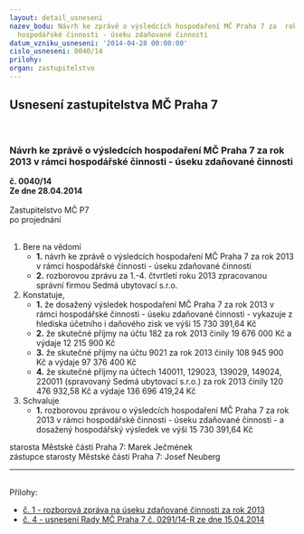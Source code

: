 ```yaml
---
layout: detail_usneseni
nazev_bodu: Návrh ke zprávě o výsledcích hospodaření MČ Praha 7 za  rok 2013 v rámci
  hospodářské činnosti - úseku zdaňované činnosti
datum_vzniku_usneseni: '2014-04-28 00:00:00'
cislo_usneseni: 0040/14
prilohy: 
organ: zastupitelstvo
---
```

<div id="ucUsn_pList" class="usn">
	<span><h2>Usnesení zastupitelstva MČ Praha 7 </h2>
<br></span><div class="standBody">
<span><h3>Návrh ke zprávě o výsledcích hospodaření MČ Praha 7 za  rok 2013 v rámci hospodářské činnosti - úseku zdaňované činnosti</h3></span><div class="center">
		<strong>č. 0040/14</strong><br>
	</div>
<div class="center">
		<strong>Ze dne 28.04.2014</strong><br><br>
	</div>Zastupitelstvo MČ P7<br> po projednání<br><br><ol>
<li>Bere na vědomí<ul>
<li>
<strong>1.</strong> návrh ke zprávě o výsledcích hospodaření MČ Praha 7 za  rok 2013 v rámci hospodářské činnosti - úseku zdaňované činnosti</li>
<li>
<strong>2.</strong> rozborovou zprávu za 1.-4. čtvrtletí roku 2013 zpracovanou správní firmou Sedmá ubytovací s.r.o.</li>
</ul>
</li>
<li>Konstatuje,<ul>
<li>
<strong>1.</strong> že dosažený výsledek hospodaření MČ Praha 7 za rok 2013 v rámci hospodářské činnosti - úseku zdaňované činnosti - vykazuje z hlediska účetního i daňového zisk ve výši 15 730 391,64 Kč</li>
<li>
<strong>2.</strong> že skutečné příjmy na účtu 182 za rok 2013 činily 19 676 000 Kč a výdaje 12 215 900 Kč</li>
<li>
<strong>3.</strong> že skutečné příjmy na účtu 9021 za rok 2013 činily 108 945 900 Kč a výdaje 97 376 400 Kč</li>
<li>
<strong>4.</strong> že skutečné příjmy na účtech 140011, 129023, 139029, 149024, 220011 (spravovaný Sedmá ubytovací s.r.o.) za rok 2013 činily 120 476 932,58 Kč a výdaje 136 696 419,24 Kč           </li>
</ul>
</li>
<li>Schvaluje<ul><li>
<strong>1.</strong> rozborovou zprávou o výsledcích hospodaření MČ Praha 7 za rok 2013 v rámci hospodářské činnosti - úseku zdaňované činnosti - a dosažený hospodářský výsledek ve výši 15 730 391,64 Kč</li></ul>
</li>
</ol>starosta Městské části Praha 7: Marek Ječmének<br>zástupce starosty Městské části Praha 7: Josef Neuberg<hr>
<br>Přílohy: <ul>
<li><a href="/zdroj.aspx?typ=4&amp;id=55833&amp;sh=-1413002059" target="_blank" title="Soubor (.doc 303 kB)-nové okno">č. 1 - rozborová zpráva na úseku zdaňované činnosti za rok 2013</a></li> <li><a href="/zdroj.aspx?typ=4&amp;id=55834&amp;sh=-1413041387" target="_blank" title="Soubor (.doc 33 kB)-nové okno">č. 4 - usnesení Rady MČ Praha 7 č. 0291/14-R ze dne 15.04.2014</a></li> </ul>
</div>
</div>
